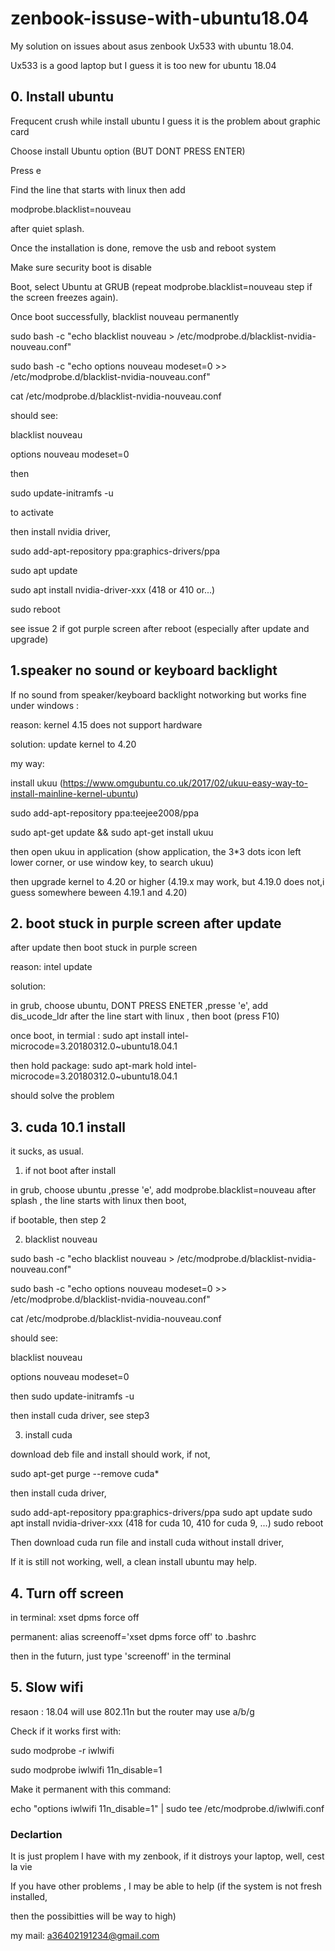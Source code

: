 # zenbook-issuse-with-ubuntu18.04

My solution on issues about asus zenbook Ux533 with ubuntu 18.04.

Ux533 is a good laptop but I guess it is too new for ubuntu 18.04

## 0. Install ubuntu 
Frequcent crush while install ubuntu
I guess it is the problem about graphic card

Choose install Ubuntu option (BUT DONT PRESS ENTER)

Press e

Find the line that starts with linux then add 

modprobe.blacklist=nouveau

after quiet splash.

Once the installation is done, remove the usb and reboot system

Make sure security boot is disable

Boot, select Ubuntu at GRUB (repeat modprobe.blacklist=nouveau step if the screen freezes again).

Once boot successfully, blacklist nouveau permanently

sudo bash -c "echo blacklist nouveau > /etc/modprobe.d/blacklist-nvidia-nouveau.conf"

sudo bash -c "echo options nouveau modeset=0 >> /etc/modprobe.d/blacklist-nvidia-nouveau.conf"

cat /etc/modprobe.d/blacklist-nvidia-nouveau.conf

should see:

blacklist nouveau

options nouveau modeset=0

then 

sudo update-initramfs -u

to activate

then install nvidia driver, 

sudo add-apt-repository ppa:graphics-drivers/ppa

sudo apt update

sudo apt install nvidia-driver-xxx (418 or 410 or...)

sudo reboot

see issue 2 if got purple screen after reboot (especially after update and upgrade)

## 1.speaker no sound or keyboard backlight

If no sound from speaker/keyboard backlight notworking but works fine under windows :

reason: kernel 4.15 does not support hardware

solution: update kernel to 4.20

my way:

install ukuu (https://www.omgubuntu.co.uk/2017/02/ukuu-easy-way-to-install-mainline-kernel-ubuntu)

sudo add-apt-repository ppa:teejee2008/ppa

sudo apt-get update && sudo apt-get install ukuu

then open ukuu in application (show application, the 3*3 dots icon left lower corner, or use window key, to search ukuu)

then upgrade kernel to 4.20 or higher (4.19.x may work, but 4.19.0 does not,i guess somewhere beween 4.19.1 and 4.20) 


## 2. boot stuck in purple screen after update

after update then boot stuck in purple screen

reason: intel update

solution: 

in grub, choose ubuntu, DONT PRESS ENETER ,presse 'e', add   dis_ucode_ldr  after the line start with linux , then boot (press F10)

once boot, in termial : sudo apt install intel-microcode=3.20180312.0~ubuntu18.04.1 

then hold package:  sudo apt-mark hold intel-microcode=3.20180312.0~ubuntu18.04.1

should solve the problem

## 3. cuda 10.1 install 

it sucks, as usual.

1. if not boot after install 

in grub, choose ubuntu ,presse 'e', add  modprobe.blacklist=nouveau  after splash , the line starts with linux then boot,

if bootable, then step 2

2. blacklist nouveau

sudo bash -c "echo blacklist nouveau > /etc/modprobe.d/blacklist-nvidia-nouveau.conf"

sudo bash -c "echo options nouveau modeset=0 >> /etc/modprobe.d/blacklist-nvidia-nouveau.conf"

cat /etc/modprobe.d/blacklist-nvidia-nouveau.conf

should see:

blacklist nouveau

options nouveau modeset=0

then sudo update-initramfs -u

then install cuda driver, see step3

3. install cuda 

download deb file and install should work, if not, 

sudo apt-get purge --remove cuda*

then install cuda driver, 

sudo add-apt-repository ppa:graphics-drivers/ppa
sudo apt update
sudo apt install nvidia-driver-xxx (418 for cuda 10, 410 for cuda 9, ...)
sudo reboot

Then download cuda run file and install cuda without install driver,

If it is still not working, well, a clean install ubuntu may help.

## 4. Turn off screen 

in terminal: xset dpms force off

permanent: alias screenoff='xset dpms force off' to .bashrc

then in the futurn, just type 'screenoff' in the terminal 

## 5. Slow wifi
resaon : 18.04 will use 802.11n but the router may use a/b/g

Check if it works first with:

sudo modprobe -r iwlwifi

sudo modprobe iwlwifi 11n_disable=1

Make it permanent with this command:

echo "options iwlwifi 11n_disable=1" | sudo tee /etc/modprobe.d/iwlwifi.conf

### Declartion

It is just proplem I have with my zenbook, if it distroys your laptop, well, cest la vie

If you have other problems , I may be able to help (if the system is not fresh installed, 

then the possibitties will be way to high)

my mail: a36402191234@gmail.com



